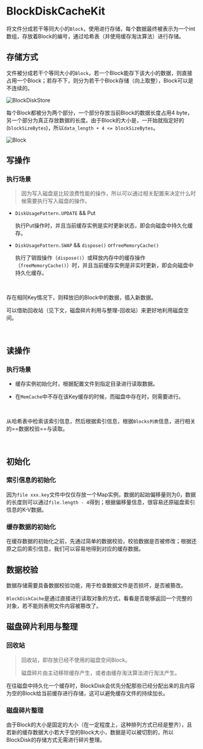 # BlockDiskCacheKit

将文件分成若干等同大小的`Block`，使用进行存储，每个数据最终被表示为一个int数组，存放着Block的编号，通过哈希表（并使用缓存淘汰算法）进行存储。



## 存储方式

文件被分成若干个等同大小的`Block`，若一个Block能存下该大小的数据，则直接占用一个Block；若存不下，则分为若干个Block存储（向上取整），Block可以是不连续的。

![BlockDiskStore](https://tva1.sinaimg.cn/large/008eGmZEly1gnv5iwubykj31uo0biab7.jpg)

每个Block都被分为两个部分，一个部分存放当前Block的数据长度占用4 byte，另一个部分为真正存放数据的长度。由于Block的大小是，一开始就指定好的(`blockSizeBytes`)，所以`data_length + 4 <= blockSizeBytes`。

![Block](https://tva1.sinaimg.cn/large/008eGmZEly1gntzp3djisj30vo06udgc.jpg)

## 写操作

### 执行场景

> 因为写入磁盘是比较浪费性能的操作，所以可以通过相关配置来决定什么时候需要执行写入磁盘的操作。

-  `DiskUsagePattern.UPDATE`  && Put

    执行Put操作时，并且当前缓存实例是实时更新状态，即会向磁盘中持久化缓存。

-  `DiskUsagePattern.SWAP` && `dispose()` or`freeMemoryCache()`

    执行了销毁操作（`dispose()`）或释放内存中的缓存操作（`freeMemoryCache()`）时，并且当前缓存实例是非实时更新，即会向磁盘中持久化缓存。

<br/>

存在相同Key情况下，则释放旧的Block中的数据，插入新数据。

可以借助回收站（见下文，磁盘碎片利用与整理-回收站）来更好地利用磁盘空间。

<br/>

## 读操作

### 执行场景

- 缓存实例初始化时，根据配置文件到指定目录进行读取数据。

- 在`MemCache`中不存在该Key缓存的时候，而磁盘中存在时，则需要进行。

<br/>

从哈希表中检索该索引信息，然后根据索引信息，根据`Blocks列表`信息，进行相关的==数据校验==与读取。

<br/>

## 初始化

### 索引信息的初始化

因为`file xxx.key`文件中仅仅存放一个Map实例，数据的起始偏移量则为0，数据的长度则可以通过`file.length - 4`得到；根据偏移量信息，很容易还原磁盘索引信息的K-V数据。

### 缓存数据的初始化

在缓存数据的初始化之前，先通过简单的数据校验，校验数据是否被修改；根据还原之后的索引信息，我们可以容易地得到对应的缓存数据。

## 数据校验

数据存储需要具备数据校验功能，用于检查数据文件是否损坏，是否被篡改。

`BlockDiskCache`是通过直接进行读取对象的方式，看看是否能够返回一个完整的对象，若不能则表明文件内容被篡改了。



## 磁盘碎片利用与整理

### 回收站

> 回收站，即存放已经不使用的磁盘空间Block。
>
> 磁盘碎片由主动移除缓存产生，或者由缓存淘汰算法进行淘汰产生。

在往磁盘中持久化一个缓存时，BlockDisk会优先分配那些已经分配出来的且内容为空的Block给当前缓存进行存储，这可以避免缓存文件的持续加长。



### 磁盘碎片整理

由于Block的大小是固定的大小（在一定程度上，这种排列方式已经是整齐），且若新的缓存数据大小若大于空的Block大小，数据是可以被切割的，所以BlockDisk的存储方式无需进行碎片整理。

